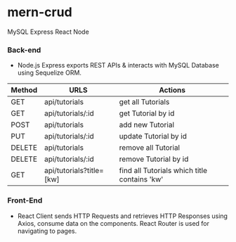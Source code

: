 # mern-crud

MySQL Express React Node

### Back-end
* Node.js Express exports REST APIs & interacts with MySQL Database using Sequelize ORM.

| Method  | URLS | Actions |
| ------------- | ------------- |------------- |
| GET  | api/tutorials  | get all Tutorials  |
| GET  | api/tutorials/:id  | get Tutorial by id  |
| POST  | api/tutorials  | add new Tutorial  |
| PUT  | api/tutorials/:id  | update Tutorial by id  |
| DELETE  | api/tutorials  | remove all Tutorial  |
| DELETE  | api/tutorials/:id  | remove Tutorial by id  |
| GET  | api/tutorials?title=[kw]  | find all Tutorials which title contains 'kw'  |

### Front-End
* React Client sends HTTP Requests and retrieves HTTP Responses using Axios, consume data on the components. React Router is used for navigating to pages.

